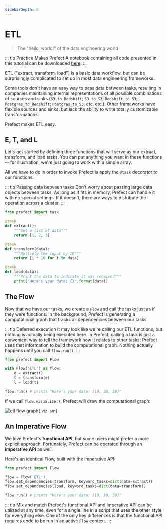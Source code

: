 ```yaml
---
sidebarDepth: 0
---
```

# ETL

> The "hello, world!" of the data engineering world

::: tip Practice Makes Prefect
A notebook containing all code presented in this tutorial can be downloaded [here](/notebooks/etl.ipynb).
:::

ETL ("extract, transform, load") is a basic data workflow, but can be surprisingly complicated to set up in most data engineering frameworks.

Some tools don't have an easy way to pass data between tasks, resulting in companies maintaining internal representations of all possible combinations of sources and sinks (`S3_to_Redshift`; `S3_to_S3`; `Redshift_to_S3`; `Postgres_to_Redshift`; `Postgres_to_S3`, etc. etc.). Other frameworks have flexible sources and sinks, but lack the ability to write totally customizable transformations.

Prefect makes ETL easy.

## E, T, and L

Let's get started by defining three functions that will serve as our extract, transform, and load tasks. You can put anything you want in these functions -- for illustration, we're just going to work with a simple array.

All we have to do in order to invoke Prefect is apply the `@task` decorator to our functions.

::: tip Passing data between tasks
Don't worry about passing large data objects between tasks. As long as it fits in memory, Prefect can handle it with no special settings. If it doesn't, there are ways to distribute the operation across a cluster.
:::

```python
from prefect import task

@task
def extract():
    """Get a list of data"""
    return [1, 2, 3]

@task
def transform(data):
    """Multiply the input by 10"""
    return [i * 10 for i in data]

@task
def load(data):
    """Print the data to indicate it was received"""
    print("Here's your data: {}".format(data))
```

## The Flow

Now that we have our tasks, we create a `Flow` and call the tasks just as if they were functions. In the background, Prefect is generating a computational graph that tracks all dependencies between our tasks.

::: tip Deferred execution
It may look like we're calling our ETL functions, but nothing is actually being executed here. In Prefect, calling a task is just a convenient way to tell the framework how it relates to other tasks; Prefect uses that information to build the computational graph. Nothing actually happens until you call `flow.run()`.
:::

```python
from prefect import Flow

with Flow('ETL') as flow:
    e = extract()
    t = transform(e)
    l = load(t)

flow.run() # prints "Here's your data: [10, 20, 30]"
```

If we call `flow.visualize()`, Prefect will draw the computational graph:

![etl flow graph](/etl.png){.viz-sm}

## An Imperative Flow

We love Prefect's **functional API**, but some users might prefer a more explicit approach. Fortunately, Prefect can be operated through an **imperative API** as well.

Here's an identical Flow, built with the imperative API:

```python
from prefect import Flow

flow = Flow('ETL')
flow.set_dependencies(transform, keyword_tasks=dict(data=extract))
flow.set_dependencies(load, keyword_tasks=dict(data=transform))

flow.run() # prints "Here's your data: [10, 20, 30]"
```

::: tip Mix and match
Prefect's functional API and imperative API can be utilized at any time, even for a single line in a script that uses the other style for everything else. One of the only key differences is that the functional API requires code to be run in an active `Flow` context.
:::
